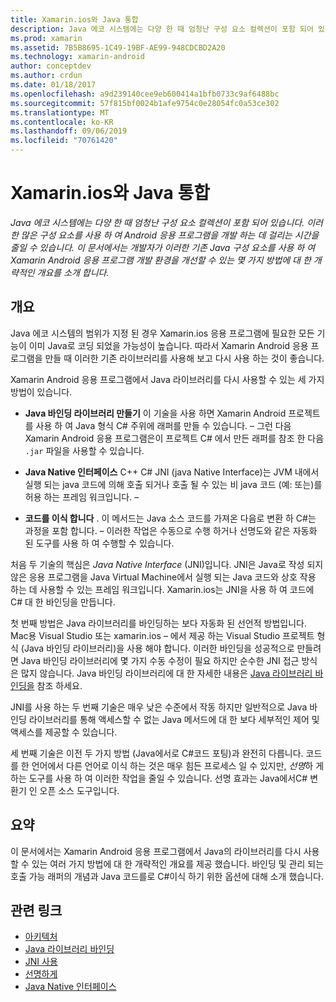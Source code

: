 ```yaml
---
title: Xamarin.ios와 Java 통합
description: Java 에코 시스템에는 다양 한 때 엄청난 구성 요소 컬렉션이 포함 되어 있습니다. 이러한 많은 구성 요소를 사용 하 여 Android 응용 프로그램을 개발 하는 데 걸리는 시간을 줄일 수 있습니다. 이 문서에서는 개발자가 이러한 기존 Java 구성 요소를 사용 하 여 Xamarin Android 응용 프로그램 개발 환경을 개선할 수 있는 몇 가지 방법에 대 한 개략적인 개요를 소개 합니다.
ms.prod: xamarin
ms.assetid: 7B5B8695-1C49-19BF-AE99-948CDCBD2A20
ms.technology: xamarin-android
author: conceptdev
ms.author: crdun
ms.date: 01/18/2017
ms.openlocfilehash: a9d239140cee9eb600414a1bfb0733c9af6488bc
ms.sourcegitcommit: 57f815bf0024b1afe9754c0e28054fc0a53ce302
ms.translationtype: MT
ms.contentlocale: ko-KR
ms.lasthandoff: 09/06/2019
ms.locfileid: "70761420"
---
```

# <a name="java-integration-with-xamarinandroid"></a>Xamarin.ios와 Java 통합

_Java 에코 시스템에는 다양 한 때 엄청난 구성 요소 컬렉션이 포함 되어 있습니다. 이러한 많은 구성 요소를 사용 하 여 Android 응용 프로그램을 개발 하는 데 걸리는 시간을 줄일 수 있습니다. 이 문서에서는 개발자가 이러한 기존 Java 구성 요소를 사용 하 여 Xamarin Android 응용 프로그램 개발 환경을 개선할 수 있는 몇 가지 방법에 대 한 개략적인 개요를 소개 합니다._

## <a name="overview"></a>개요

Java 에코 시스템의 범위가 지정 된 경우 Xamarin.ios 응용 프로그램에 필요한 모든 기능이 이미 Java로 코딩 되었을 가능성이 높습니다. 따라서 Xamarin Android 응용 프로그램을 만들 때 이러한 기존 라이브러리를 사용해 보고 다시 사용 하는 것이 좋습니다.

Xamarin Android 응용 프로그램에서 Java 라이브러리를 다시 사용할 수 있는 세 가지 방법이 있습니다. 

- **Java 바인딩 라이브러리 만들기** 이 기술을 사용 하면 Xamarin Android 프로젝트를 사용 하 여 Java 형식 C# 주위에 래퍼를 만들 수 있습니다. &ndash; 그런 다음 Xamarin Android 응용 프로그램은이 프로젝트 C# 에서 만든 래퍼를 참조 한 다음 `.jar` 파일을 사용할 수 있습니다. 

- **Java Native 인터페이스** C++ C# JNI (java Native Interface)는 JVM 내에서 실행 되는 java 코드에 의해 호출 되거나 호출 될 수 있는 비 java 코드 (예: 또는)를 허용 하는 프레임 워크입니다. &ndash; 

- **코드를 이식 합니다** . 이 메서드는 Java 소스 코드를 가져온 다음로 변환 하 C#는 과정을 포함 합니다. &ndash; 이러한 작업은 수동으로 수행 하거나 선명도와 같은 자동화 된 도구를 사용 하 여 수행할 수 있습니다. 

처음 두 기술의 핵심은 *Java Native Interface* (JNI)입니다. JNI은 Java로 작성 되지 않은 응용 프로그램을 Java Virtual Machine에서 실행 되는 Java 코드와 상호 작용 하는 데 사용할 수 있는 프레임 워크입니다. Xamarin.ios는 JNI을 사용 하 여 코드에 C# 대 한 바인딩을 만듭니다. 

첫 번째 방법은 Java 라이브러리를 바인딩하는 보다 자동화 된 선언적 방법입니다. Mac용 Visual Studio 또는 xamarin.ios &ndash; 에서 제공 하는 Visual Studio 프로젝트 형식 (Java 바인딩 라이브러리)을 사용 해야 합니다. 이러한 바인딩을 성공적으로 만들려면 Java 바인딩 라이브러리에 몇 가지 수동 수정이 필요 하지만 순수한 JNI 접근 방식은 많지 않습니다. Java 바인딩 라이브러리에 대 한 자세한 내용은 [Java 라이브러리 바인딩을](~/android/platform/binding-java-library/index.md) 참조 하세요. 

JNI를 사용 하는 두 번째 기술은 매우 낮은 수준에서 작동 하지만 일반적으로 Java 바인딩 라이브러리를 통해 액세스할 수 없는 Java 메서드에 대 한 보다 세부적인 제어 및 액세스를 제공할 수 있습니다. 

세 번째 기술은 이전 두 가지 방법 (Java에서로 C#코드 포팅)과 완전히 다릅니다. 코드를 한 언어에서 다른 언어로 이식 하는 것은 매우 힘든 프로세스 일 수 있지만, *선명*하 게 하는 도구를 사용 하 여 이러한 작업을 줄일 수 있습니다. 선명 효과는 Java에서C# 변환기 인 오픈 소스 도구입니다. 

## <a name="summary"></a>요약

이 문서에서는 Xamarin Android 응용 프로그램에서 Java의 라이브러리를 다시 사용할 수 있는 여러 가지 방법에 대 한 개략적인 개요를 제공 했습니다. 바인딩 및 관리 되는 호출 가능 래퍼의 개념과 Java 코드를로 C#이식 하기 위한 옵션에 대해 소개 했습니다. 

## <a name="related-links"></a>관련 링크

- [아키텍처](~/android/internals/architecture.md)
- [Java 라이브러리 바인딩](~/android/platform/binding-java-library/index.md)
- [JNI 사용](~/android/platform/java-integration/working-with-jni.md)
- [선명하게](https://github.com/slluis/sharpen)
- [Java Native 인터페이스](http://docs.oracle.com/javase/7/docs/technotes~/jni/index.html)
